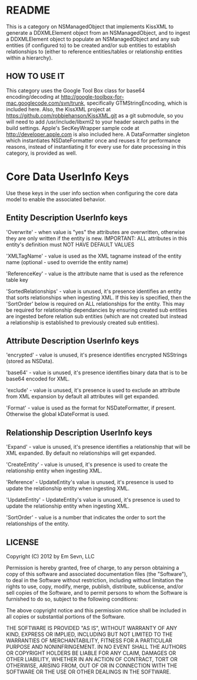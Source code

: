 README
======

This is a category on NSManagedObject that implements KissXML to generate a DDXMLElement object from an NSManagedObject, and to ingest a DDXMLElement object to populate an NSManagedObject and any sub entities (if configured to) to be created and/or sub entities to establish relationships to (either to reference entities/tables or relationship entities within a hierarchy).

HOW TO USE IT
-------------

This category uses the Google Tool Box class for base64 encoding/decoding at http://google-toolbox-for-mac.googlecode.com/svn/trunk, specifically GTMStringEncoding, which is included here. Also, the KissXML project at https://github.com/robbiehanson/KissXML.git as a git submodule, so you will need to add /usr/include/libxml2 to your header search paths in the build settings. Apple's SecKeyWrapper sample code at http://developer.apple.com is also included here. A DataFormatter singleton which instantiates NSDateFormatter once and reuses it for performance reasons, instead of instantiating it for every use for date processing in this category, is provided as well.

Core Data UserInfo Keys
=======================

Use these keys in the user info section when configuring the core data model to enable the associated behavior.

Entity Description UserInfo keys
--------------------------------

'Overwrite' - when value is "yes" the attributes are overwritten, otherwise they are only written if the entity is new. IMPORTANT: ALL attributes in this entity's definition must NOT HAVE DEFAULT VALUES

'XMLTagName' - value is used as the XML tagname instead of the entity name (optional - used to override the entity name)

'ReferenceKey' - value is the attribute name that is used as the reference table key

'SortedRelationships' - value is unused, it's presence identifies an entity that sorts relationships when ingesting XML. If this key is specified, then the 'SortOrder' below is required on ALL relationships for the entity. This may be required for relationship dependancies by ensuring created sub entities are ingested before relation sub entities (which are not created but instead a relationship is established to previously created sub entities).


Attribute Description UserInfo keys
-----------------------------------

'encrypted' - value is unused, it's presence identifies encrypted NSStrings (stored as NSData).

'base64' - value is unused, it's presence identifies binary data that is to be base64 encoded for XML.

'exclude' - value is unused, it's presence is used to exclude an attribute from XML expansion by default all attributes will get expanded.

'Format' - value is used as the format for NSDateFormatter, if present. Otherwise the global kDateFormat is used.


Relationship Description UserInfo keys
--------------------------------------

'Expand' - value is unused, it's presence identifies a relationship that will be XML expanded. By default no relationships will get expanded.

'CreateEntity' - value is unused, it's presence is used to create the relationship entity when ingesting XML.

'Reference' - UpdateEntity's value is unused, it's presence is used to update the relationship entity when ingesting XML.

'UpdateEntity' - UpdateEntity's value is unused, it's presence is used to update the relationship entity when ingesting XML.

'SortOrder' - value is a number that indicates the order to sort the relationships of the entity.


LICENSE
-------

Copyright (C) 2012 by Em Sevn, LLC

Permission is hereby granted, free of charge, to any person obtaining a copy
of this software and associated documentation files (the "Software"), to deal
in the Software without restriction, including without limitation the rights
to use, copy, modify, merge, publish, distribute, sublicense, and/or sell
copies of the Software, and to permit persons to whom the Software is
furnished to do so, subject to the following conditions:

The above copyright notice and this permission notice shall be included in
all copies or substantial portions of the Software.

THE SOFTWARE IS PROVIDED "AS IS", WITHOUT WARRANTY OF ANY KIND, EXPRESS OR
IMPLIED, INCLUDING BUT NOT LIMITED TO THE WARRANTIES OF MERCHANTABILITY,
FITNESS FOR A PARTICULAR PURPOSE AND NONINFRINGEMENT. IN NO EVENT SHALL THE
AUTHORS OR COPYRIGHT HOLDERS BE LIABLE FOR ANY CLAIM, DAMAGES OR OTHER
LIABILITY, WHETHER IN AN ACTION OF CONTRACT, TORT OR OTHERWISE, ARISING FROM,
OUT OF OR IN CONNECTION WITH THE SOFTWARE OR THE USE OR OTHER DEALINGS IN
THE SOFTWARE.
